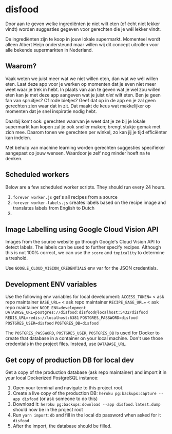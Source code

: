 # disfood
Door aan te geven welke ingrediënten je niet wilt eten (of écht niet lekker vindt) worden suggesties gegeven voor gerechten die je wél lekker vindt. 

De ingrediënten zijn te koop in jouw lokale supermarkt. Momenteel wordt alleen Albert Heijn ondersteund maar willen wij dit concept uitrollen voor alle bekende supermarkten in Nederland. 

## Waarom?
Vaak weten we juist meer wat we níet willen eten, dan wat we wél willen eten. Laat deze app voor je werken op momenten dat je even niet meer weet waar je trek in hebt. In plaats van aan te geven wat je wel zou willen eten kan je met deze app aangeven wat je juist *niet* wilt eten. Ben je geen fan van spruitjes? Of rode bietjes? Geef dat op in de app en je zal geen gerechten zien waar dat in zit. Dat maakt de keus wat makkelijker op momenten dat je snel inspiratie nodig hebt.

Daarbij komt ook: gerechten waarvan je weet dat je ze bij je lokale supermarkt kan kopen zal je ook sneller maken; brengt stukje gemak met zich mee. Daarom tonen we gerechten per winkel, zo kan jij je tijd efficiënter kan indelen.

Met behulp van machine learning worden gerechten suggesties specifieker aangepast op jouw wensen. Waardoor je zelf nog minder hoeft na te denken. 

## Scheduled workers
Below are a few scheduled worker scripts. They should run every 24 hours.
1. `forever worker.js` get's all recipes from a source
2. `forever worker-labels.js` creates labels based on the recipe image and translates labels from English to Dutch
3. 
## Image Labelling using Google Cloud Vision API
Images from the source website go through Google's Cloud Vision API to detect labels. The labels can be used to further specify recipes. Although this is not 100% correct, we can use the `score` and `topicality` to determine a treshold.

Use `GOOGLE_CLOUD_VISION_CREDENTIALS` env var for the JSON credentials.

## Development ENV variables
Use the following env variables for local development:
`ACCESS_TOKEN=` < ask repo maintainer
`BASE_URL=` < ask repo maintainer
`RECIPE_BASE_URL=` < ask repo maintainer
`NODE_ENV=development`
`DATABASE_URL=postgres://disfood:disfood@localhost:5432/disfood`
`REDIS_URL=redis://localhost:6381`
`POSTGRES_PASSWORD=disfood`
`POSTGRES_USER=disfood`
`POSTGRES_DB=disfood`

The `POSTGRES_PASSWORD`, `POSTGRES_USER`, `POSTGRES_DB` is used for Docker to create that database in a container on your local machine. Don't use those credentials in the project files. Instead, use `DATABASE_URL`.

## Get copy of production DB for local dev
Get a copy of the production database (ask repo maintainer) and import it in your local Dockerized PostgreSQL instance:

1. Open your terminal and navigate to this project root.
2. Create a live copy of the production DB: `heroku pg:backups:capture --app disfood` (or ask someone to do this)
3. Download it: `heroku pg:backups:download --app disfood`. `latest.dump` should now be in the project root
4. Run `yarn import:db` and fill in the local db password when asked for it `disfood`
5. After the import, the database should be filled.
